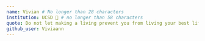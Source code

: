 ```yaml
---
name: Vivian # No longer than 28 characters
institution: UCSD 🚩 # no longer than 58 characters
quote: Do not let making a living prevent you from living your best life. # no longer than 100 characters, avoid using quotes(") to guarantee the format remains the same.
github_user: Viviaann
---
```

